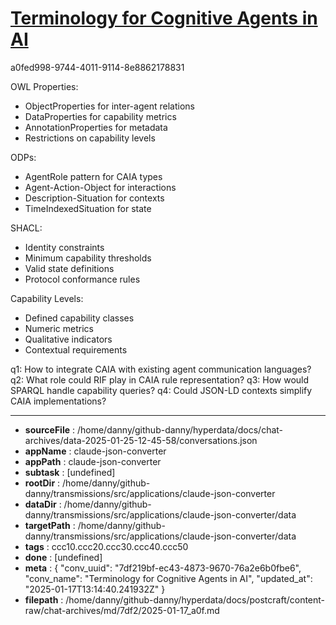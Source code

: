 # [Terminology for Cognitive Agents in AI](https://claude.ai/chat/7df219bf-ec43-4873-9670-76a2e6b0fbe6)

a0fed998-9744-4011-9114-8e8862178831

 OWL Properties:
- ObjectProperties for inter-agent relations
- DataProperties for capability metrics
- AnnotationProperties for metadata
- Restrictions on capability levels

ODPs:
- AgentRole pattern for CAIA types
- Agent-Action-Object for interactions
- Description-Situation for contexts
- TimeIndexedSituation for state

SHACL:
- Identity constraints
- Minimum capability thresholds 
- Valid state definitions
- Protocol conformance rules

Capability Levels:
- Defined capability classes
- Numeric metrics
- Qualitative indicators
- Contextual requirements

q1: How to integrate CAIA with existing agent communication languages?
q2: What role could RIF play in CAIA rule representation?
q3: How would SPARQL handle capability queries?
q4: Could JSON-LD contexts simplify CAIA implementations?

---

* **sourceFile** : /home/danny/github-danny/hyperdata/docs/chat-archives/data-2025-01-25-12-45-58/conversations.json
* **appName** : claude-json-converter
* **appPath** : claude-json-converter
* **subtask** : [undefined]
* **rootDir** : /home/danny/github-danny/transmissions/src/applications/claude-json-converter
* **dataDir** : /home/danny/github-danny/transmissions/src/applications/claude-json-converter/data
* **targetPath** : /home/danny/github-danny/transmissions/src/applications/claude-json-converter/data
* **tags** : ccc10.ccc20.ccc30.ccc40.ccc50
* **done** : [undefined]
* **meta** : {
  "conv_uuid": "7df219bf-ec43-4873-9670-76a2e6b0fbe6",
  "conv_name": "Terminology for Cognitive Agents in AI",
  "updated_at": "2025-01-17T13:14:40.241932Z"
}
* **filepath** : /home/danny/github-danny/hyperdata/docs/postcraft/content-raw/chat-archives/md/7df2/2025-01-17_a0f.md